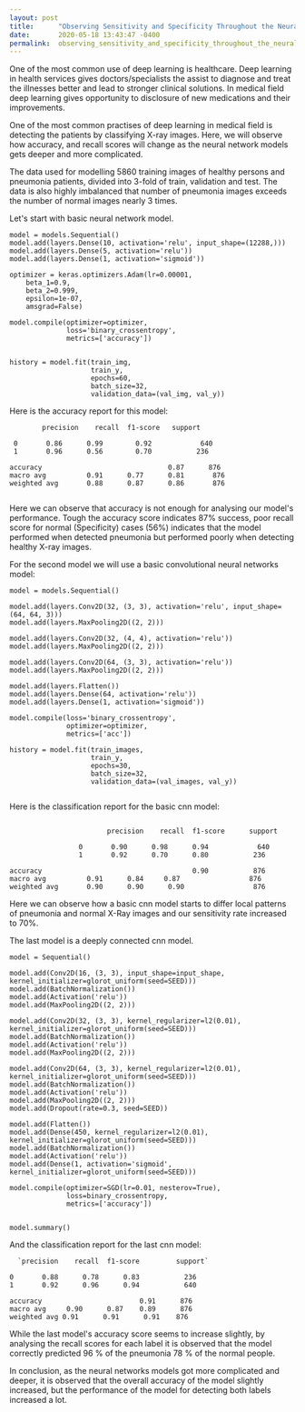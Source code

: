 ```yaml
---
layout: post
title:      "Observing Sensitivity and Specificity Throughout the Neural Network Models"
date:       2020-05-18 13:43:47 -0400
permalink:  observing_sensitivity_and_specificity_throughout_the_neural_network_models
---
```




One of the most common use of deep learning is healthcare. Deep learning in health services gives doctors/specialists the assist to diagnose and treat the illnesses better and lead to stronger clinical solutions.  In medical field deep learning gives opportunity to disclosure of new medications and their improvements. 

One of the most common practises of deep learning in medical field is detecting the patients by classifying X-ray images.  Here, we will observe how accuracy, and recall scores will change as the neural network models gets deeper and more complicated. 

The data used for modelling 5860 training images of healthy persons and pneumonia patients, divided into 3-fold of train, validation and test. The data is also highly imbalanced that number of pneumonia images exceeds the number of normal images nearly 3 times.

Let's start with basic neural network model.

```
model = models.Sequential()
model.add(layers.Dense(10, activation='relu', input_shape=(12288,))) 
model.add(layers.Dense(5, activation='relu'))
model.add(layers.Dense(1, activation='sigmoid'))

optimizer = keras.optimizers.Adam(lr=0.00001,
    beta_1=0.9,
    beta_2=0.999,
    epsilon=1e-07,
    amsgrad=False)
		
model.compile(optimizer=optimizer,
              loss='binary_crossentropy',
              metrics=['accuracy'])
							
							
history = model.fit(train_img,
                    train_y,
                    epochs=60,
                    batch_size=32,
                    validation_data=(val_img, val_y))
```

Here is the accuracy report for this model:

```
		precision    recall  f1-score   support

 0       0.86      0.99        0.92            640
 1       0.96      0.56        0.70           236
 
accuracy                               0.87      876
macro avg          0.91      0.77      0.81       876
weighted avg       0.88      0.87      0.86       876
 
```



Here we can observe that accuracy is not enough for analysing our model's performance. Tough the accuracy score indicates 87% success, poor recall score for normal (Specificity) cases (56%) indicates that the model performed when detected pneumonia but performed poorly when detecting healthy X-ray images.


For the second model we will use a basic convolutional neural networks model:

```
model = models.Sequential()

model.add(layers.Conv2D(32, (3, 3), activation='relu', input_shape=(64, 64, 3)))
model.add(layers.MaxPooling2D((2, 2)))

model.add(layers.Conv2D(32, (4, 4), activation='relu'))
model.add(layers.MaxPooling2D((2, 2)))

model.add(layers.Conv2D(64, (3, 3), activation='relu'))
model.add(layers.MaxPooling2D((2, 2)))

model.add(layers.Flatten())
model.add(layers.Dense(64, activation='relu'))
model.add(layers.Dense(1, activation='sigmoid'))

model.compile(loss='binary_crossentropy',
              optimizer=optimizer,
              metrics=['acc'])

history = model.fit(train_images,
                    train_y,
                    epochs=30,
                    batch_size=32,
                    validation_data=(val_images, val_y))
									
```

Here is the classification report for the basic cnn model:
```

						precision    recall  f1-score      support

				 0       0.90      0.98      0.94            640
				 1       0.92      0.70      0.80           236

accuracy                                     0.90           876
macro avg          0.91      0.84     0.87                 876
weighted avg       0.90      0.90      0.90                 876
```


Here we can observe how a basic cnn model starts to differ local patterns of pneumonia and normal X-Ray images and our sensitivity rate increased to 70%. 
 
 The last model is a deeply connected cnn model.
 
```
model = Sequential()

model.add(Conv2D(16, (3, 3), input_shape=input_shape, kernel_initializer=glorot_uniform(seed=SEED)))
model.add(BatchNormalization())
model.add(Activation('relu'))
model.add(MaxPooling2D((2, 2)))

model.add(Conv2D(32, (3, 3), kernel_regularizer=l2(0.01), kernel_initializer=glorot_uniform(seed=SEED)))
model.add(BatchNormalization())
model.add(Activation('relu'))
model.add(MaxPooling2D((2, 2)))

model.add(Conv2D(64, (3, 3), kernel_regularizer=l2(0.01), kernel_initializer=glorot_uniform(seed=SEED)))
model.add(BatchNormalization())
model.add(Activation('relu'))
model.add(MaxPooling2D((2, 2)))
model.add(Dropout(rate=0.3, seed=SEED))

model.add(Flatten())
model.add(Dense(450, kernel_regularizer=l2(0.01), kernel_initializer=glorot_uniform(seed=SEED)))
model.add(BatchNormalization())
model.add(Activation('relu'))
model.add(Dense(1, activation='sigmoid', kernel_initializer=glorot_uniform(seed=SEED)))

model.compile(optimizer=SGD(lr=0.01, nesterov=True),
              loss=binary_crossentropy,
              metrics=['accuracy'])


model.summary()
```


And the classification report for the last cnn model:

      `precision    recall  f1-score         support`


```
0       0.88      0.78      0.83           236
1       0.92      0.96      0.94           640

accuracy                        0.91      876
macro avg     0.90      0.87    0.89      876
weighted avg 0.91      0.91      0.91    876
```

While the last model's accuracy score seems to increase slightly, by analysing the recall scores for each label it is observed that the model correctly predicted 96 % of the pneumonia 78 % of the normal people.

In conclusion, as the neural networks models got more complicated and deeper, it is observed that the overall accuracy of the model slightly increased, but the performance of the model for detecting both labels increased a lot. 

